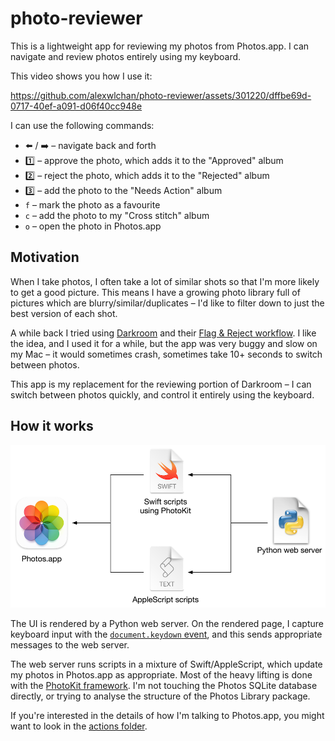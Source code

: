 # photo-reviewer

This is a lightweight app for reviewing my photos from Photos.app.
I can navigate and review photos entirely using my keyboard.

This video shows you how I use it:

https://github.com/alexwlchan/photo-reviewer/assets/301220/dffbe69d-0717-40ef-a091-d06f40cc948e

I can use the following commands:

*   ⬅️ / ➡️ – navigate back and forth
*   1️⃣ – approve the photo, which adds it to the "Approved" album
*   2️⃣ – reject the photo, which adds it to the "Rejected" album
*   3️⃣ – add the photo to the "Needs Action" album
*   `f` – mark the photo as a favourite
*   `c` – add the photo to my "Cross stitch" album
*   `o` – open the photo in Photos.app

## Motivation

When I take photos, I often take a lot of similar shots so that I'm more likely to get a good picture.
This means I have a growing photo library full of pictures which are blurry/similar/duplicates – I'd like to filter down to just the best version of each shot.

A while back I tried using [Darkroom] and their [Flag & Reject workflow].
I like the idea, and I used it for a while, but the app was very buggy and slow on my Mac – it would sometimes crash, sometimes take 10+ seconds to switch between photos.

This app is my replacement for the reviewing portion of Darkroom – I can switch between photos quickly, and control it entirely using the keyboard.

[Darkroom]: https://darkroom.co/
[Flag & Reject workflow]: https://medium.com/@jasperhauser/manage-your-growing-darkroom-photo-library-with-flag-reject-77c9e1816ef2

## How it works

<img src="architecture.png">

The UI is rendered by a Python web server.
On the rendered page, I capture keyboard input with the [`document.keydown` event][event], and this sends appropriate messages to the web server.

The web server runs scripts in a mixture of Swift/AppleScript, which update my photos in Photos.app as appropriate.
Most of the heavy lifting is done with the [PhotoKit framework].
I'm not touching the Photos SQLite database directly, or trying to analyse the structure of the Photos Library package.

If you're interested in the details of how I'm talking to Photos.app, you might want to look in the [actions folder](./actions).

[event]: https://developer.mozilla.org/en-US/docs/Web/API/Element/keydown_event
[PhotoKit framework]: https://developer.apple.com/documentation/photokit
